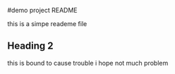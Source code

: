 #demo project README

this is a simpe reademe file
## Heading 2
this is bound to cause trouble
i hope not much problem